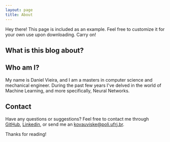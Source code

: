 ```yaml
---
layout: page
title: About
---
```


<p class="message">
  Hey there! This page is included as an example. Feel free to customize it for your own use upon downloading. Carry on!
</p>

## What is this blog about?


## Who am I?
My name is Daniel Vieira, and I am a masters in computer science and mechanical engineer. During the past few years I've delved in the world of Machine Learning, and more specifically, Neural Networks.


## Contact

Have any questions or suggestions? Feel free to  contact me through [GitHub](https://github.com/hardins/),  [Linkedin](https://www.linkedin.com/in/daniel-santana-nogueira-vieira-529b86103/), or send me an <kovauviske@poli.ufrj.br>.

Thanks for reading!
